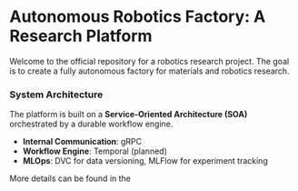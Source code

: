 # Autonomous Robotics Factory: A Research Platform

Welcome to the official repository for a robotics research project. The goal is to create a fully autonomous factory for materials and robotics research.

### System Architecture
The platform is built on a **Service-Oriented Architecture (SOA)** orchestrated by a durable workflow engine.

 * **Internal Communication**: gRPC
 * **Workflow Engine**: Temporal (planned)
 * **MLOps**: DVC for data versioning, MLFlow for experiment tracking

More details can be found in the 
